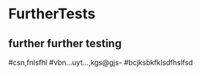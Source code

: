 # FurtherTests
## further further testing 
#csn,fnlsfhl
#vbn...uyt...,kgs@gjs-
#bcjksbkfklsdfhslfsd
